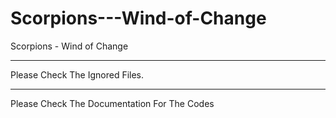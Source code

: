 # Scorpions---Wind-of-Change
Scorpions - Wind of Change

-----------------------
Please Check The Ignored Files.

-----------------------
Please Check The Documentation For The Codes